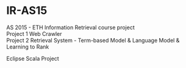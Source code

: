 # IR-AS15
AS 2015 - ETH Information Retrieval course project <br />
Project 1 Web Crawler <br />
Project 2 Retrieval System - Term-based Model & Language Model & Learning to Rank <br />

Eclipse Scala Project
